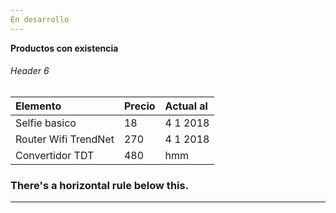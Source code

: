 ```yaml
---
En desarrollo
---
```


**Productos con existencia**

###### [](#header-6)Header 6

| Elemento     | Precio       | Actual al |
|:-------------|:------------------|:------|
| Selfie basico| 18 | 4 1 2018  |
| Router Wifi TrendNet| 270   | 4 1 2018  |
| Convertidor TDT         | 480      | hmm   |

### There's a horizontal rule below this.

* * *



